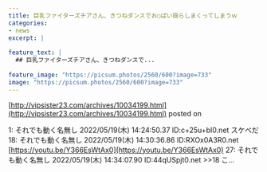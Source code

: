 ```yaml
---
title: 巨乳ファイターズチアさん、きつねダンスでお○ぱい揺らしまくってしまうｗ
categories:
- news
excerpt: |
  
feature_text: |
  ## 巨乳ファイターズチアさん、きつねダンスで...
  
feature_image: "https://picsum.photos/2560/600?image=733"
image: "https://picsum.photos/2560/600?image=733"
---
```


[http://vipsister23.com/archives/10034199.html](http://vipsister23.com/archives/10034199.html)
posted on 

<!--more-->

1: それでも動く名無し 2022/05/19(木) 14:24:50.37 ID:c+25u+bI0.net スケベだ 18: それでも動く名無し 2022/05/19(木) 14:30:36.86 ID:RXOx0A3R0.net [https://youtu.be/Y366EsWtAx0](https://youtu.be/Y366EsWtAx0) 27: それでも動く名無し 2022/05/19(木) 14:34:07.90 ID:44qUSpjt0.net &gt;&gt;18 こ...

